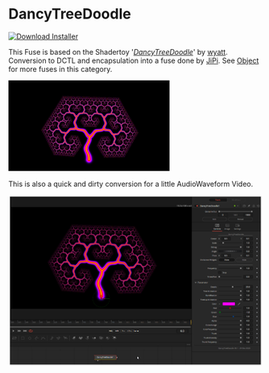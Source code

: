 # DancyTreeDoodle
<a href="DancyTreeDoodle-Installer.lua" download><img alt="Download Installer" src="https://img.shields.io/static/v1?label=Download&message=DancyTreeDoodle-Installer.lua&color=blue" /></a>

This Fuse is based on the Shadertoy '_[DancyTreeDoodle](https://www.shadertoy.com/view/wslGz7)_' by [wyatt](https://www.shadertoy.com/user/wyatt). Conversion to DCTL and encapsulation into a fuse done by [JiPi](../../Site/Profiles/JiPi.md). See [Object](README.md) for more fuses in this category.

[![DancyTreeDoodle Thumbnail](DancyTreeDoodle.png)](https://www.shadertoy.com/view/wslGz7 "View on Shadertoy.com")



<!-- +++ DO NOT REMOVE THIS COMMENT +++ DO NOT ADD OR EDIT ANY TEXT BEFORE THIS LINE +++ IT WOULD BE A REALLY BAD IDEA +++ -->

This is also a quick and dirty conversion for a little AudioWaveform Video.

![screenshot](DancyTreeDoodle_screenshot.png "DancyTreeDoodle.fuse in DaVinci Resolve")

<!-- +++ DO NOT REMOVE THIS COMMENT +++ DO NOT EDIT ANY TEXT THAT COMES AFTER THIS LINE +++ TRUST ME: JUST DON'T DO IT +++ -->

